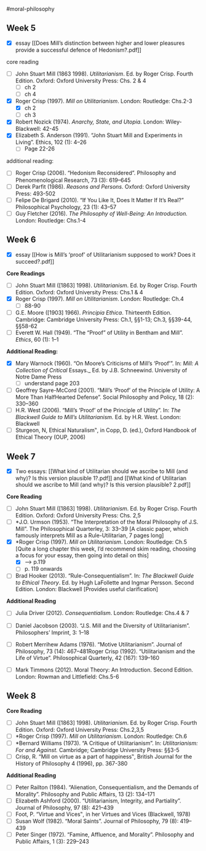 #moral-philosophy 
## Week 5
- [x] essay [[Does Mill’s distinction between higher and lower pleasures provide a successful defence of Hedonism?.pdf]]

core reading
- [ ] John Stuart Mill (1863 1998). _Utilitarianism_. Ed. by Roger Crisp. Fourth Edition. Oxford: Oxford University Press: Chs. 2 & 4
	- [ ] ch 2
	- [ ] ch 4
- [x] Roger Crisp (1997). _Mill on Utilitarianism_. London: Routledge: Chs.2-3
	- [x] ch 2
	- [ ] ch 3
- [x] Robert Nozick (1974). _Anarchy, State, and Utopia_. London: Wiley-Blackwell: 42-45
- [x] Elizabeth S. Anderson (1991). “John Stuart Mill and Experiments in Living”. Ethics, 102 (1): 4–26
	- [ ] Page 22-26

additional reading:
- [ ] Roger Crisp (2006). “Hedonism Reconsidered”. Philosophy and Phenomenological Research, 73 (3): 619–645
- [ ] Derek Parfit (1986). _Reasons and Persons_. Oxford: Oxford University Press: 493-502
- [ ] Felipe De Brigard (2010). “If You Like It, Does It Matter If It’s Real?” Philosophical Psychology, 23 (1): 43–57
- [ ] Guy Fletcher (2016). _The Philosophy of Well-Being: An Introduction._ London: Routledge: Chs.1-4

## Week 6
- [x] essay [[How is Mill’s ‘proof’ of Utilitarianism supposed to work? Does it succeed?.pdf]]

**Core Readings**
- [ ] John Stuart Mill ([1863] 1998). _Utilitarianism_. Ed. by Roger Crisp. Fourth Edition. Oxford: Oxford University Press: Chs.1 & 4
- [x] Roger Crisp (1997). _Mill on Utilitarianism_. London: Routledge: Ch.4
	- [ ] 88-90
- [ ] G.E. Moore ([1903] 1966). _Principia Ethica_. Thirteenth Edition. Cambridge: Cambridge University Press: Ch.1, §§1-13; Ch.3, §§39-44, §§58-62
- [ ] Everett W. Hall (1949). “The “Proof” of Utility in Bentham and Mill”. _Ethics_, 60 (1): 1–1

**Additional Reading:**
- [x] Mary Warnock (1960). “On Moore’s Criticisms of Mill’s ‘Proof’”. In: _Mill: A Collection of Critical_ Essays._ Ed. by J.B. Schneewind. University of Notre Dame Press
	- [ ] understand page 203
- [ ] Geoffrey Sayre-McCord (2001). “Mill’s ‘Proof’ of the Principle of Utility: A More Than HalfHearted Defense”. Social Philosophy and Policy, 18 (2): 330–360
- [ ] H.R. West (2006). “Mill’s ‘Proof’ of the Principle of Utility”. In: _The Blackwell Guide to Mill’s_ _Utilitarianism._ Ed. by H.R. West. London: Blackwell
- [ ] Sturgeon, N, Ethical Naturalism‟, in Copp, D. (ed.), Oxford Handbook of Ethical Theory (OUP, 2006)

## Week 7
- [x] Two essays: [[What kind of Utilitarian should we ascribe to Mill (and why)? Is this version plausible 1?.pdf]] and [[What kind of Utilitarian should we ascribe to Mill (and why)? Is this version plausible? 2.pdf]]

**Core Reading**
- [ ] John Stuart Mill ([1863] 1998). _Utilitarianism_. Ed. by Roger Crisp. Fourth Edition. Oxford: Oxford University Press: Chs. 2,5
- [ ] *J.O. Urmson (1953). “The Interpretation of the Moral Philosophy of J.S. Mill”. The Philosophical Quarterley, 3: 33–39 [A classic paper, which famously interprets Mill as a Rule-Utilitarian, 7 pages long]
- [x] *Roger Crisp (1997). _Mill on Utilitarianism_. London: Routledge: Ch.5 [Quite a long chapter this week, I’d recommend skim reading, choosing a focus for your essay, then going into detail on this]
	- [x] --> p.119
	- [ ] p. 119 onwards
- [ ] Brad Hooker (2013). “Rule-Consequentialism”. In: _The Blackwell Guide to Ethical Theory_. Ed. by Hugh LaFollette and Ingmar Persson. Second Edition. London: Blackwell [Provides useful clarification]

**Additional Reading**
- [ ] Julia Driver (2012). _Consequentialism_. London: Routledge: Chs.4 & 7
- [ ] Daniel Jacobson (2003). “J.S. Mill and the Diversity of Utilitarianism”. Philosophers’ Imprint, 3: 1–18
- [ ] Robert Merrihew Adams (1976). “Motive Utilitarianism”. Journal of Philosophy, 73 (14): 467–481Roger Crisp (1992). “Utilitarianism and the Life of Virtue”. Philosophical Quarterly, 42 (167): 139–160
- [ ] Mark Timmons (2012). Moral Theory: An Introduction. Second Edition. London: Rowman and Littlefield: Chs.5-6


## Week 8
**Core Reading**
- [ ] John Stuart Mill ([1863] 1998). _Utilitarianism_. Ed. by Roger Crisp. Fourth Edition. Oxford: Oxford University Press: Chs.2,3,5
- [ ] *Roger Crisp (1997). _Mill on Utilitarianism_. London: Routledge: Ch.6
- [ ] *Bernard Williams (1973). “A Critique of Utilitarianism”. In: _Utilitarianism: For and Against._ Cambridge; Cambridge University Press: §§3-5
- [ ] Crisp, R. “Mill on virtue as a part of happiness‟, British Journal for the History of Philosophy 4 (1996), pp. 367-380

**Additional Reading**
- [ ] Peter Railton (1984). “Alienation, Consequentialism, and the Demands of Morality”. Philosophy and Public Affairs, 13 (2): 134–171
- [ ] Elizabeth Ashford (2000). “Utilitarianism, Integrity, and Partiality”. Journal of Philosophy, 97 (8): 421–439 
- [ ] Foot, P. “Virtue and Vices‟, in her Virtues and Vices (Blackwell, 1978)
- [ ] Susan Wolf (1982). “Moral Saints”. Journal of Philosophy, 79 (8): 419–439
- [ ] Peter Singer (1972). “Famine, Affluence, and Morality”. Philosophy and Public Affairs, 1 (3): 229–243